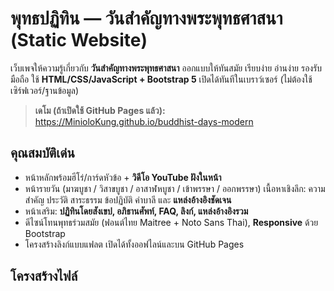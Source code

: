 # พุทธปฏิทิน — วันสำคัญทางพระพุทธศาสนา (Static Website)

เว็บเพจให้ความรู้เกี่ยวกับ **วันสำคัญทางพระพุทธศาสนา** ออกแบบให้ทันสมัย เรียบง่าย อ่านง่าย รองรับมือถือ ใช้ **HTML/CSS/JavaScript + Bootstrap 5** เปิดได้ทันทีในเบราว์เซอร์ (ไม่ต้องใช้เซิร์ฟเวอร์/ฐานข้อมูล)

> **เดโม (ถ้าเปิดใช้ GitHub Pages แล้ว):** https://MinioloKung.github.io/buddhist-days-modern

## คุณสมบัติเด่น
- หน้าหลักพร้อมฮีโร่/การ์ดหัวข้อ + **วิดีโอ YouTube ฝังในหน้า**
- หน้ารายวัน (มาฆบูชา / วิสาขบูชา / อาสาฬหบูชา / เข้าพรรษา / ออกพรรษา) เนื้อหาเชิงลึก: ความสำคัญ ประวัติ สาระธรรม ข้อปฏิบัติ คำบาลี และ **แหล่งอ้างอิงชัดเจน**
- หน้าเสริม: **ปฏิทินโดยสังเขป, อภิธานศัพท์, FAQ, ลิงก์, แหล่งอ้างอิงรวม**
- ดีไซน์โทนพุทธร่วมสมัย (ฟอนต์ไทย Maitree + Noto Sans Thai), **Responsive** ด้วย Bootstrap
- โครงสร้างลิงก์แบบแฟลต เปิดได้ทั้งออฟไลน์และบน GitHub Pages

## โครงสร้างไฟล์
